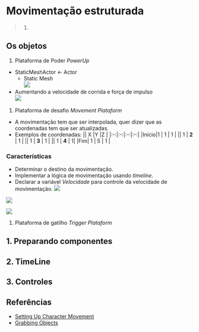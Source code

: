 # Movimentação estruturada

> 1. []()


## Os objetos

1. Plataforma de Poder *PowerUp*
- StaticMeshActor <- Actor
  - Static Mesh   
![](imagens/actor/actor35.png)  
- Aumentando a  velocidade de corrida e
força de impulso   
![](imagens/actor/actor34.png)

1. Plataforma de desafio *Movement Plataform*
- A movimentação tem que ser interpolada, quer dizer que as coordenadas tem que ser atualizadas.
- Exemplos de coordenadas:
|| X |Y  |Z  |
|:-:|:-:|:-:|:-:|
|Início|1  | 1 | 1 |
|| 1 | **2** | 1 |
|| 1 | **3** | 1 |
|| 1 | **4** | 1|
|Fim| 1 | 5  | 1 |  

### Características
- Determinar o destino da movimentação.
- Implementar a lógica de movimentação usando *timeline*.
- Declarar a variável *Velocidade* para controle da velocidade de movimentação.
![](imagens/actor/actor36.png)

![](imagens/actor/actor37.png)

![](imagens/actor/actor38.png)

1. Plataforma de gatilho *Trigger Plataform*

## 1. Preparando componentes

## 2. TimeLine


## 3. Controles

## Referências
- [Setting Up Character Movement](https://docs.unrealengine.com/en-US/InteractiveExperiences/HowTo/CharacterMovement/index.html)
- [Grabbing Objects](https://www.youtube.com/watch?v=HnR1Gf5gXcY)
